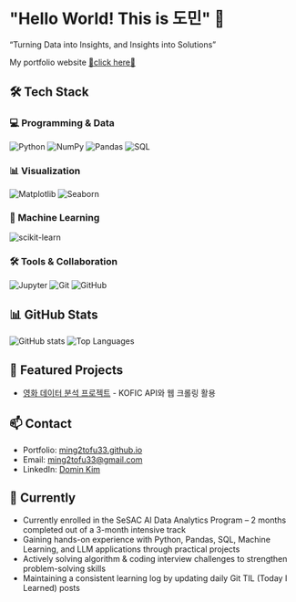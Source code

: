 <!--
**ming2tofu33/ming2tofu33** is a ✨ _special_ ✨ repository because its `README.md` (this file) appears on your GitHub profile.

Here are some ideas to get you started:

- 🔭 I’m currently working on ...
- 🌱 I’m currently learning ...
- 👯 I’m looking to collaborate on ...
- 🤔 I’m looking for help with ...
- 💬 Ask me about ...
- 📫 How to reach me: ...
- 😄 Pronouns: ...
- ⚡ Fun fact: ...
-->

# "Hello World! This is 도민" 👋
“Turning Data into Insights, and Insights into Solutions” 

My portfolio website [💖click here💖](https://ming2tofu33.github.io/)

## 🛠 Tech Stack

### 💻 Programming & Data
![Python](https://img.shields.io/badge/Python-3776AB?style=for-the-badge&logo=python&logoColor=white)
![NumPy](https://img.shields.io/badge/NumPy-013243?style=for-the-badge&logo=numpy&logoColor=white)
![Pandas](https://img.shields.io/badge/pandas-150458?style=for-the-badge&logo=pandas&logoColor=white)
![SQL](https://img.shields.io/badge/SQL-4479A1?style=for-the-badge&logo=postgresql&logoColor=white)

### 📊 Visualization
![Matplotlib](https://img.shields.io/badge/Matplotlib-005571?style=for-the-badge&logo=plotly&logoColor=white)
![Seaborn](https://img.shields.io/badge/Seaborn-2E5EAA?style=for-the-badge&logo=python&logoColor=white)

### 🤖 Machine Learning
![scikit-learn](https://img.shields.io/badge/scikit--learn-F7931E?style=for-the-badge&logo=scikitlearn&logoColor=white)

### 🛠 Tools & Collaboration
![Jupyter](https://img.shields.io/badge/Jupyter-F37626?style=for-the-badge&logo=jupyter&logoColor=white)
![Git](https://img.shields.io/badge/Git-F05032?style=for-the-badge&logo=git&logoColor=white)
![GitHub](https://img.shields.io/badge/GitHub-181717?style=for-the-badge&logo=github&logoColor=white)

 
 ## 📊 GitHub Stats 
 ![GitHub stats](https://github-readme-stats.vercel.app/api?username=ming2tofu33&show_icons=true&theme=radical) 
 ![Top Languages](https://github-readme-stats.vercel.app/api/top-langs/?username=ming2tofu33&layout=compact&theme=radical) 
 
 ## 🚀 Featured Projects 
 - [영화 데이터 분석 프로젝트](https://github.com/ming2tofu33/pjt-movie-analysis) - KOFIC API와 웹 크롤링 활용 
 
 ## 📫 Contact 
 - Portfolio: [ming2tofu33.github.io](https://ming2tofu33.github.io) 
 - Email: ming2tofu33@gmail.com 
 - LinkedIn: [Domin Kim](https://www.linkedin.com/in/domin-kim-b5b3b9366/) 
 
 ## 🌱 Currently 
 - Currently enrolled in the SeSAC AI Data Analytics Program – 2 months completed out of a 3-month intensive track 
 - Gaining hands-on experience with Python, Pandas, SQL, Machine Learning, and LLM applications through practical projects 
 - Actively solving algorithm & coding interview challenges to strengthen problem-solving skills 
 - Maintaining a consistent learning log by updating daily Git TIL (Today I Learned) posts